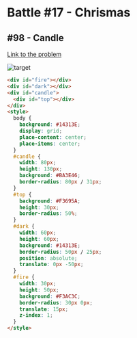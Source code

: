 # Battle #17 - Chrismas

## #98 - Candle

[Link to the problem](https://cssbattle.dev/play/98)

![target](https://cssbattle.dev/targets/98.png)


```html
<div id="fire"></div>
<div id="dark"></div>
<div id="candle">
  <div id="top"></div>
</div>
<style>
  body {
    background: #14313E;
    display: grid;
    place-content: center;
    place-items: center;
  }
  #candle {
    width: 80px;
    height: 130px;
    background: #BA3E46;
    border-radius: 80px / 31px;
  }
  #top {
    background: #F3695A;
    height: 30px;
    border-radius: 50%;
  }
  #dark {
    width: 60px;
    height: 60px;
    background: #14313E;
    border-radius: 50px / 25px;
    position: absolute;
    translate: 0px -50px;
  }
  #fire {
    width: 30px;
    height: 50px;
    background: #F3AC3C;
    border-radius: 30px 0px;
    translate: 15px;
    z-index: 1;
  }
</style>
```
